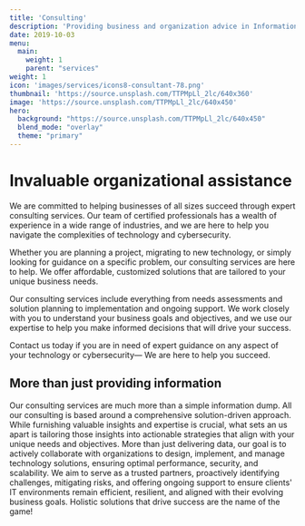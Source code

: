 ```yaml
---
title: 'Consulting'
description: 'Providing business and organization advice in Information Technology and Cybersecurity'
date: 2019-10-03
menu:
  main:
    weight: 1
    parent: "services"
weight: 1
icon: 'images/services/icons8-consultant-78.png'
thumbnail: 'https://source.unsplash.com/TTPMpLl_2lc/640x360'
image: 'https://source.unsplash.com/TTPMpLl_2lc/640x450'
hero:
  background: "https://source.unsplash.com/TTPMpLl_2lc/640x450"
  blend_mode: "overlay"
  theme: "primary"
---
```


# Invaluable organizational assistance

We are committed to helping businesses of all sizes succeed through expert consulting services. Our team of certified professionals has a wealth of experience in a wide range of industries, and we are here to help you navigate the complexities of technology and cybersecurity.

Whether you are planning a project, migrating to new technology, or simply looking for guidance on a specific problem, our consulting services are here to help. We offer affordable, customized solutions that are tailored to your unique business needs.

Our consulting services include everything from needs assessments and solution planning to implementation and ongoing support. We work closely with you to understand your business goals and objectives, and we use our expertise to help you make informed decisions that will drive your success.

Contact us today if you are in need of expert guidance on any aspect of your technology or cybersecurity— We are here to help you succeed.


## More than just providing information

Our consulting services are much more than a simple information dump. All our consulting is based around a comprehensive solution-driven approach. While furnishing valuable insights and expertise is crucial, what sets an us apart is tailoring those insights into actionable strategies that align with your unique needs and objectives. More than just delivering data, our goal is to actively collaborate with organizations to design, implement, and manage technology solutions, ensuring optimal performance, security, and scalability. We aim to serve as a trusted partners, proactively identifying challenges, mitigating risks, and offering ongoing support to ensure clients' IT environments remain efficient, resilient, and aligned with their evolving business goals. Holistic solutions that drive success are the name of the game! 
